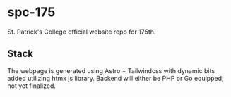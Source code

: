 # spc-175
St. Patrick's College official website repo for 175th.

## Stack

The webpage is generated using Astro + Tailwindcss with dynamic
bits added utilizing htmx js library. Backend will either be
PHP or Go equipped; not yet finalized.


